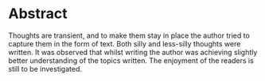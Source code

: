# Abstract

Thoughts are transient, and to make them stay in place the author tried to capture them in the form of text. Both silly and less-silly thoughts were written. It was observed that whilst writing the author was achieving slightly better understanding of the topics written. The enjoyment of the readers is still to be investigated.

